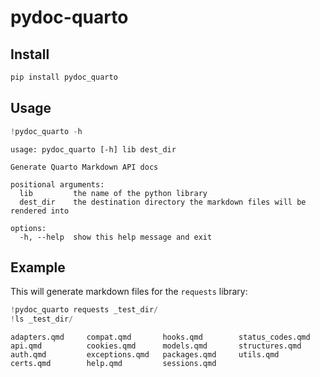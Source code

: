 pydoc-quarto
================

<!-- WARNING: THIS FILE WAS AUTOGENERATED! DO NOT EDIT! -->

## Install

``` sh
pip install pydoc_quarto
```

## Usage

``` python
!pydoc_quarto -h
```

    usage: pydoc_quarto [-h] lib dest_dir

    Generate Quarto Markdown API docs

    positional arguments:
      lib         the name of the python library
      dest_dir    the destination directory the markdown files will be rendered into

    options:
      -h, --help  show this help message and exit

## Example

This will generate markdown files for the `requests` library:

``` python
!pydoc_quarto requests _test_dir/
!ls _test_dir/
```

    adapters.qmd     compat.qmd       hooks.qmd        status_codes.qmd
    api.qmd          cookies.qmd      models.qmd       structures.qmd
    auth.qmd         exceptions.qmd   packages.qmd     utils.qmd
    certs.qmd        help.qmd         sessions.qmd
